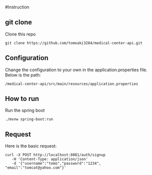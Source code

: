 #Instruction

## git clone
Clone this repo
```shell script
git clone https://github.com/tomoaki3284/medical-center-api.git
```

## Configuration
Change the configuration to your own in the application.properties file. Below is the path:
```shell script
/medical-center-api/src/main/resources/application.properties
```

## How to run
Run the spring boot
```shell script
./mvnw spring-boot:run
```

## Request
Here is the basic request:
```shell script
curl -X POST http://localhost:8081/auth/signup
   -H 'Content-Type: application/json'
   -d '{"username":"tomo","password":"1234", "email":"tomcat@yahoo.com"}'
```